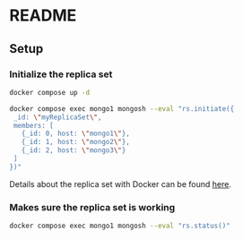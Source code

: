 # README

## Setup

### Initialize the replica set

```bash
docker compose up -d

docker compose exec mongo1 mongosh --eval "rs.initiate({
 _id: \"myReplicaSet\",
 members: [
   {_id: 0, host: \"mongo1\"},
   {_id: 1, host: \"mongo2\"},
   {_id: 2, host: \"mongo3\"}
 ]
})"
```

Details about the replica set with Docker can be found [here](https://www.mongodb.com/compatibility/deploying-a-mongodb-cluster-with-docker/).

### Makes sure the replica set is working

```bash
docker compose exec mongo1 mongosh --eval "rs.status()"
```

